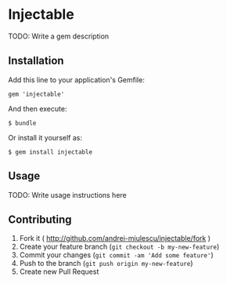 # Injectable

TODO: Write a gem description

## Installation

Add this line to your application's Gemfile:

    gem 'injectable'

And then execute:

    $ bundle

Or install it yourself as:

    $ gem install injectable

## Usage

TODO: Write usage instructions here

## Contributing

1. Fork it ( http://github.com/andrei-miulescu/injectable/fork )
2. Create your feature branch (`git checkout -b my-new-feature`)
3. Commit your changes (`git commit -am 'Add some feature'`)
4. Push to the branch (`git push origin my-new-feature`)
5. Create new Pull Request
